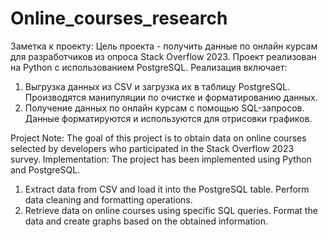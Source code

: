 # Online_courses_research
Заметка к проекту:
Цель проекта - получить данные по онлайн курсам для разработчиков из опроса Stack Overflow 2023.
Проект реализован на Python с использованием PostgreSQL. 
Реализация включает:
1. Выгрузка данных из CSV и загрузка их в таблицу PostgreSQL. Производятся манипуляции по очистке и форматированию данных.
2. Получение данных по онлайн курсам с помощью SQL-запросов. Данные форматируются и используются для отрисовки графиков.


Project Note:
The goal of this project is to obtain data on online courses selected by developers who participated in the Stack Overflow 2023 survey.
Implementation:
The project has been implemented using Python and PostgreSQL.
1. Extract data from CSV and load it into the PostgreSQL table. Perform data cleaning and formatting operations.
2. Retrieve data on online courses using specific SQL queries. Format the data and create graphs based on the obtained information.
